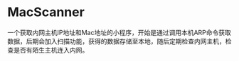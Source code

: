 # MacScanner
一个获取内网主机IP地址和Mac地址的小程序，开始是通过调用本机ARP命令获取数据，后期会加入扫描功能，获得的数据存储至本地，随后定期检查内网主机，检查是否有陌生主机连入内网。
